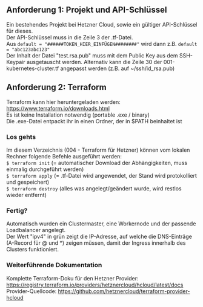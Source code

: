 ## Anforderung 1: Projekt und API-Schlüssel
Ein bestehendes Projekt bei Hetzner Cloud, sowie ein gültiger API-Schlüssel für dieses.  
Der API-Schlüssel muss in die Zeile 3 der .tf-Datei.  
Aus ```default = "######TOKEN_HIER_EINFÜGEN########"``` wird dann z.B. ```default = "abc123abc123"```  
Der Inhalt der Datei "test.rsa.pub" muss mit dem Public Key aus dem SSH-Keypair ausgetauscht werden. Alternativ kann die Zeile 30 der 001-kubernetes-cluster.tf angepasst werden (z.B. auf ~/ssh/id_rsa.pub)  

## Anforderung 2: Terraform
Terraform kann hier heruntergeladen werden: https://www.terraform.io/downloads.html  
Es ist keine Installation notwendig (portable .exe / binary)  
Die .exe-Datei entpackt ihr in einen Ordner, der in $PATH beinhaltet ist  

### Los gehts
Im diesem Verzeichnis (004 - Terraform für Hetzner) können vom lokalen Rechner folgende Befehle ausgeführt werden:  
```$ terraform init``` (= automatischer Download der Abhängigkeiten, muss einmalig durchgeführt werden)  
```$ terraform apply``` (= .tf-Datei wird angewendet, der Stand wird protokolliert und gespeichert)  
```$ terraform destroy``` (alles was angelegt/geändert wurde, wird restlos wieder entfernt)  

### Fertig?
Automatisch wurden ein Clustermaster, eine Workernode und der passende Loadbalancer angelegt.  
Der Wert "ipv4" in grün zeigt die IP-Adresse, auf welche die DNS-Einträge (A-Record für @ und *) zeigen müssen, damit der Ingress innerhalb des Clusters funktioniert.

### Weiterführende Dokumentation
Komplette Terraform-Doku für den Hetzner Provider: https://registry.terraform.io/providers/hetznercloud/hcloud/latest/docs  
Provider-Quellcode: https://github.com/hetznercloud/terraform-provider-hcloud